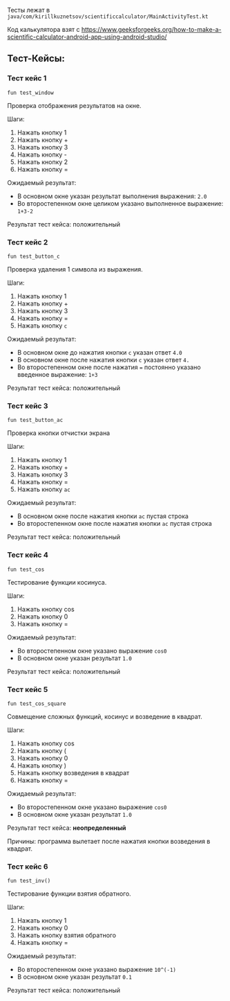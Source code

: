 Тесты лежат в `java/com/kirillkuznetsov/scientificcalculator/MainActivityTest.kt`

Код калькулятора взят с https://www.geeksforgeeks.org/how-to-make-a-scientific-calculator-android-app-using-android-studio/

## Тест-Кейсы:


### Тест кейс 1

`fun test_window`

Проверка отображения результатов на окне.

Шаги:
1. Нажать кнопку 1
2. Нажать кнопку +
2. Нажать кнопку 3
2. Нажать кнопку -
2. Нажать кнопку 2
2. Нажать кнопку =

Ожидаемый результат:
  * В основном окне указан результат выполнения выражения: `2.0`
  * Во второстепенном окне целиком указано выполненное выражение: `1+3-2`

Результат тест кейса: положительный

### Тест кейс 2

`fun test_button_c`

Проверка удаления 1 символа из выражения.

Шаги:

1. Нажать кнопку 1
2. Нажать кнопку +
2. Нажать кнопку 3
2. Нажать кнопку =
2. Нажать кнопку `с`

Ожидаемый результат:
  * В основном окне до нажатия кнопки `c` указан ответ `4.0`
  * В основном окне после нажатия кнопки `c` указан ответ `4.`
  * Во второстепенном окне после нажатия `=` постоянно указано введенное выражение: `1+3`

Результат тест кейса: положительный

### Тест кейс 3

`fun test_button_ac`

Проверка кнопки отчистки экрана

Шаги:

1. Нажать кнопку 1
2. Нажать кнопку +
2. Нажать кнопку 3
2. Нажать кнопку =
2. Нажать кнопку `ac`

Ожидаемый результат:
  * В основном окне после нажатия кнопки `ac` пустая строка
  * Во второстепенном окне после нажатия кнопки `ac` пустая строка

Результат тест кейса: положительный

### Тест кейс 4

`fun test_cos`

Тестирование функции косинуса.

Шаги:

1. Нажать кнопку cos
2. Нажать кнопку 0
2. Нажать кнопку =

Ожидаемый результат:
  * Во второстепенном окне указано выражение `cos0`
  * В основном окне указан результат `1.0`

Результат тест кейса: положительный

### Тест кейс 5

`fun test_cos_square`

Совмещение сложных функций, косинус и возведение в квадрат.

Шаги:

1. Нажать кнопку cos
2. Нажать кнопку (
2. Нажать кнопку 0
2. Нажать кнопку )
2. Нажать кнопку возведения в квадрат
2. Нажать кнопку =


Ожидаемый результат:
  * Во второстепенном окне указано выражение `cos0`
  * В основном окне указан результат `1.0`

Результат тест кейса: **неопределенный**

Причины: программа вылетает после нажатия кнопки возведения в квадрат. 

### Тест кейс 6

`fun test_inv()`

Тестирование функции взятия обратного.

Шаги:

1. Нажать кнопку 1
2. Нажать кнопку 0
2. Нажать кнопку взятия обратного
2. Нажать кнопку =

Ожидаемый результат:
  * Во второстепенном окне указано выражение `10^(-1)`
  * В основном окне указан результат `0.1`

Результат тест кейса: положительный
